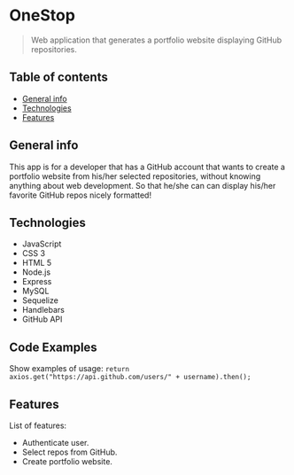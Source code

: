 # OneStop

> Web application that generates a portfolio website displaying GitHub repositories.

## Table of contents

- [General info](#general-info)
- [Technologies](#technologies)
- [Features](#features)

## General info

This app is for a developer that has a GitHub account that wants to create a portfolio website from his/her selected repositories, without knowing anything about web development. So that he/she can can display his/her favorite GitHub repos nicely formatted!

## Technologies

- JavaScript
- CSS 3
- HTML 5
- Node.js
- Express
- MySQL
- Sequelize
- Handlebars
- GitHub API

## Code Examples

Show examples of usage:
`return axios.get("https://api.github.com/users/" + username).then();`

## Features

List of features:

- Authenticate user.
- Select repos from GitHub.
- Create portfolio website.
